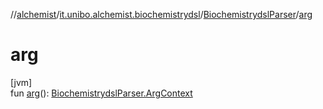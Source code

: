 //[alchemist](../../../index.md)/[it.unibo.alchemist.biochemistrydsl](../index.md)/[BiochemistrydslParser](index.md)/[arg](arg.md)

# arg

[jvm]\
fun [arg](arg.md)(): [BiochemistrydslParser.ArgContext](-arg-context/index.md)
